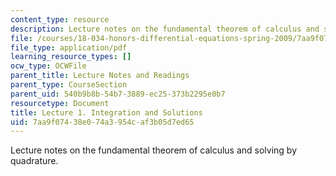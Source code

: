 ```yaml
---
content_type: resource
description: Lecture notes on the fundamental theorem of calculus and solving by quadrature.
file: /courses/18-034-honors-differential-equations-spring-2009/7aa9f07438e074a3954caf3b05d7ed65_MIT18_034s09_lec01.pdf
file_type: application/pdf
learning_resource_types: []
ocw_type: OCWFile
parent_title: Lecture Notes and Readings
parent_type: CourseSection
parent_uid: 540b9b8b-54b7-3889-ec25-373b2295e0b7
resourcetype: Document
title: Lecture 1. Integration and Solutions
uid: 7aa9f074-38e0-74a3-954c-af3b05d7ed65
---
```

Lecture notes on the fundamental theorem of calculus and solving by quadrature.

